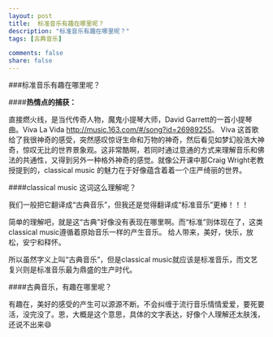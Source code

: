 ```yaml
---
layout: post
title:  标准音乐有趣在哪里呢？
description: "标准音乐有趣在哪里呢？"
tags: [古典音乐]

comments: false
share: false
---
```



###标准音乐有趣在哪里呢？

####**热情点的捕获：**

直接燃火线，是当代传奇人物，魔鬼小提琴大师，David Garrett的一首小提琴曲。Viva La Vida <http://music.163.com/#/song?id=26989255>。  Viva 这首歌给了我很神奇的感受，突然感叹惊讶生命和万物的神奇，然后看见如梦幻般浩大神奇，惊叹无比的世界景象观。这非常酷啊，若同时通过意通的方式来理解音乐和佛法的共通性，又得到另外一种格外神奇的感觉。就像公开课中那Craig Wright老教授提到的，classical music 的魅力在于好像蕴含着着一个庄严绮丽的世界。
 
####classical music 这词这么理解呢？

我们一般把它翻译成“古典音乐”，但我还是觉得翻译成“标准音乐”更棒！！！

简单的理解吧，就是这“古典"好像没有表现在哪里啊。而“标准”则体现在了，这类classical music遵循着原始音乐一样的产生音乐。 给人带来，美好，快乐，放松，安宁和释怀。

所以虽然字义上叫“古典音乐”，但是classical music就应该是标准音乐，而文艺复兴则是标准音乐最为鼎盛的生产时代。

####古典音乐，有趣在哪里呢？

有趣在，美好的感受的产生可以源源不断。不会纠缠于流行音乐情情爱爱，要死要活，没完没了。恩，大概是这个意思，具体的文字表达，好像个人理解还太肤浅，还说不出来😄